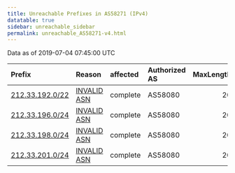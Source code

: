 ```yaml
---
title: Unreachable Prefixes in AS58271 (IPv4)
datatable: true
sidebar: unreachable_sidebar
permalink: unreachable_AS58271-v4.html
---
```


Data as of 2019-07-04 07:45:00 UTC


<div class="datatable-begin"></div>

| Prefix                                                   | Reason                                                                                                 | affected   | Authorized AS   |   MaxLength | Anchor                                         |   unreachable /24s |
|:---------------------------------------------------------|:-------------------------------------------------------------------------------------------------------|:-----------|:----------------|------------:|:-----------------------------------------------|-------------------:|
| [212.33.192.0/22](https://stat.ripe.net/212.33.192.0/22) | [INVALID ASN](https://rpki-validator.ripe.net/announcement-preview?asn=AS58271&prefix=212.33.192.0/22) | complete   | AS58080         |          20 | [RIPE](unreachable_RIPE_NCC_RPKI_Root-v4.html) |                  4 |
| [212.33.196.0/24](https://stat.ripe.net/212.33.196.0/24) | [INVALID ASN](https://rpki-validator.ripe.net/announcement-preview?asn=AS58271&prefix=212.33.196.0/24) | complete   | AS58080         |          20 | [RIPE](unreachable_RIPE_NCC_RPKI_Root-v4.html) |                  1 |
| [212.33.198.0/24](https://stat.ripe.net/212.33.198.0/24) | [INVALID ASN](https://rpki-validator.ripe.net/announcement-preview?asn=AS58271&prefix=212.33.198.0/24) | complete   | AS58080         |          20 | [RIPE](unreachable_RIPE_NCC_RPKI_Root-v4.html) |                  1 |
| [212.33.201.0/24](https://stat.ripe.net/212.33.201.0/24) | [INVALID ASN](https://rpki-validator.ripe.net/announcement-preview?asn=AS58271&prefix=212.33.201.0/24) | complete   | AS58080         |          20 | [RIPE](unreachable_RIPE_NCC_RPKI_Root-v4.html) |                  1 |

<div class="datatable-end"></div>